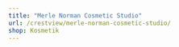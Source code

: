 ```yaml
---
title: "Merle Norman Cosmetic Studio"
url: /crestview/merle-norman-cosmetic-studio/
shop: Kosmetik
---
```

